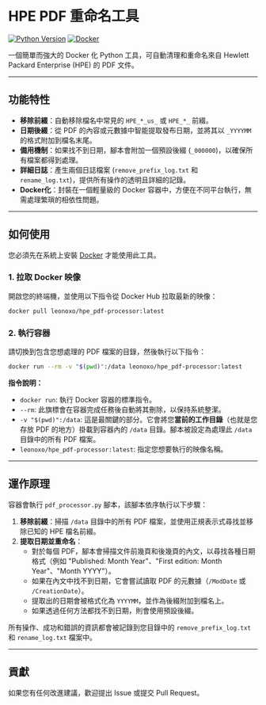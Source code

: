 # HPE PDF 重命名工具

[![Python Version](https://img.shields.io/badge/python-3.9-blue.svg)](https://www.python.org/downloads/release/python-390/)
[![Docker](https://img.shields.io/badge/docker-ready-blue.svg)](https://www.docker.com/)

一個簡單而強大的 Docker 化 Python 工具，可自動清理和重命名來自 Hewlett Packard Enterprise (HPE) 的 PDF 文件。

---

## 功能特性

-   **移除前綴**：自動移除檔名中常見的 `HPE_*_us_` 或 `HPE_*_` 前綴。
-   **日期後綴**：從 PDF 的內容或元數據中智能提取發布日期，並將其以 `_YYYYMM` 的格式附加到檔名末尾。
-   **備用機制**：如果找不到日期，腳本會附加一個預設後綴 (`_000000`)，以確保所有檔案都得到處理。
-   **詳細日誌**：產生兩個日誌檔案 (`remove_prefix_log.txt` 和 `rename_log.txt`)，提供所有操作的透明且詳細的記錄。
-   **Docker化**：封裝在一個輕量級的 Docker 容器中，方便在不同平台執行，無需處理繁瑣的相依性問題。

---

## 如何使用

您必須先在系統上安裝 [Docker](https://www.docker.com/get-started) 才能使用此工具。

### 1. 拉取 Docker 映像

開啟您的終端機，並使用以下指令從 Docker Hub 拉取最新的映像：

```bash
docker pull leonoxo/hpe_pdf-processor:latest
```

### 2. 執行容器

請切換到包含您想處理的 PDF 檔案的目錄，然後執行以下指令：

```bash
docker run --rm -v "$(pwd)":/data leonoxo/hpe_pdf-processor:latest
```

**指令說明：**

-   `docker run`: 執行 Docker 容器的標準指令。
-   `--rm`: 此旗標會在容器完成任務後自動將其刪除，以保持系統整潔。
-   `-v "$(pwd)":/data`: 這是最關鍵的部分。它會將您**當前的工作目錄**（也就是您存放 PDF 的地方）掛載到容器內的 `/data` 目錄。腳本被設定為處理此 `/data` 目錄中的所有 PDF 檔案。
-   `leonoxo/hpe_pdf-processor:latest`: 指定您想要執行的映像名稱。

---

## 運作原理

容器會執行 `pdf_processor.py` 腳本，該腳本依序執行以下步驟：

1.  **移除前綴**：掃描 `/data` 目錄中的所有 PDF 檔案，並使用正規表示式尋找並移除已知的 HPE 檔名前綴。
2.  **提取日期並重命名**：
    -   對於每個 PDF，腳本會掃描文件前幾頁和後幾頁的內文，以尋找各種日期格式（例如 "Published: Month Year"、"First edition: Month Year"、"Month YYYY"）。
    -   如果在內文中找不到日期，它會嘗試讀取 PDF 的元數據（`/ModDate` 或 `/CreationDate`）。
    -   提取出的日期會被格式化為 `YYYYMM`，並作為後綴附加到檔名上。
    -   如果透過任何方法都找不到日期，則會使用預設後綴。

所有操作、成功和錯誤的資訊都會被記錄到您目錄中的 `remove_prefix_log.txt` 和 `rename_log.txt` 檔案中。

---

## 貢獻

如果您有任何改進建議，歡迎提出 Issue 或提交 Pull Request。